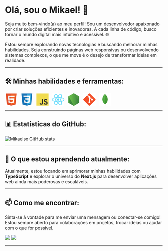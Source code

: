 # Olá, sou o Mikael! 👋

Seja muito bem-vindo(a) ao meu perfil! Sou um desenvolvedor apaixonado por criar soluções eficientes e inovadoras. A cada linha de código, busco tornar o mundo digital mais intuitivo e acessível. 🌐

Estou sempre explorando novas tecnologias e buscando melhorar minhas habilidades. Seja construindo páginas web responsivas ou desenvolvendo sistemas complexos, o que me move é o desejo de transformar ideias em realidade.

---

## 🛠️ Minhas habilidades e ferramentas:

<div style="display: flex; flex-wrap: wrap; gap: 10px;">
  <img src="https://raw.githubusercontent.com/devicons/devicon/master/icons/html5/html5-original.svg" alt="HTML5" width="40" height="40"/>
  <img src="https://raw.githubusercontent.com/devicons/devicon/master/icons/css3/css3-original.svg" alt="CSS3" width="40" height="40"/>
  <img src="https://raw.githubusercontent.com/devicons/devicon/master/icons/javascript/javascript-original.svg" alt="JavaScript" width="40" height="40"/>
  <img src="https://raw.githubusercontent.com/devicons/devicon/master/icons/react/react-original.svg" alt="React" width="40" height="40"/>
  <img src="https://raw.githubusercontent.com/devicons/devicon/master/icons/nodejs/nodejs-original.svg" alt="Node.js" width="40" height="40"/>
  <img src="https://raw.githubusercontent.com/devicons/devicon/master/icons/git/git-original.svg" alt="Git" width="40" height="40"/>
  <img src="https://raw.githubusercontent.com/devicons/devicon/master/icons/mongodb/mongodb-original.svg" alt="MongoDB" width="40" height="40"/>
</div>

---

## 📊 Estatísticas do GitHub:
![Mikaelsx GitHub stats](https://github-readme-stats.vercel.app/api?username=Mikaelsx&theme=shades-of-purple&show_icons=true)

---

## 🌱 O que estou aprendendo atualmente:
Atualmente, estou focando em aprimorar minhas habilidades com **TypeScript** e explorar o universo do **Next.js** para desenvolver aplicações web ainda mais poderosas e escaláveis.

---

## 📫 Como me encontrar:

Sinta-se à vontade para me enviar uma mensagem ou conectar-se comigo! Estou sempre aberto para colaborações em projetos, trocar ideias ou ajudar com o que for possível.

<a href="https://www.instagram.com/mikaelsxp/" target="_blank"><img src="https://img.shields.io/badge/Instagram-E4405F?style=for-the-badge&logo=instagram&logoColor=white" target="_blank"></a>
<a href="https://www.linkedin.com/in/mikaelsxp/" target="_blank"><img src="https://img.shields.io/badge/-LinkedIn-%230077B5?style=for-the-badge&logo=linkedin&logoColor=white" target="_blank"></a>

---

<!-- Inclua mais detalhes sobre você, projetos ou experiências relevantes -->
